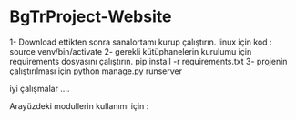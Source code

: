 # BgTrProject-Website
 1- Download ettikten sonra sanalortamı kurup çalıştırın.
 linux için kod : source venv/bin/activate
 2- gerekli kütüphanelerin kurulumu için requirements dosyasını çalıştırın.
 pip install -r requirements.txt
 3- projenin çalıştırılması için 
 python manage.py runserver
 
iyi çalışmalar ....

Arayüzdeki modullerin kullanımı için :

